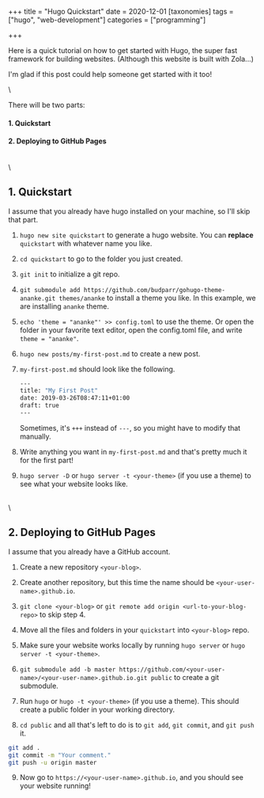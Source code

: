+++
title = "Hugo Quickstart"
date = 2020-12-01
[taxonomies]
tags = ["hugo", "web-development"]
categories = ["programming"]

+++

Here is a quick tutorial on how to get started with Hugo, the super fast framework for building websites. (Although this website is built with Zola...)

I'm glad if this post could help someone get started with it too!

\

There will be two parts:

#### 1. Quickstart

#### 2. Deploying to GitHub Pages

\
\

## 1. Quickstart

I assume that you already have hugo installed on your machine, so I'll skip that part.

1. `hugo new site quickstart` to generate a hugo website. You can **replace** `quickstart` with whatever name you like.

2. `cd quickstart` to go to the folder you just created.

3. `git init` to initialize a git repo.

4. `git submodule add https://github.com/budparr/gohugo-theme-ananke.git themes/ananke` to install a theme you like. In this example, we are installing `ananke` theme.

5. `echo 'theme = "ananke"' >> config.toml` to use the theme. Or open the folder in your favorite text editor, open the config.toml file, and write `theme = "ananke"`.

6. `hugo new posts/my-first-post.md` to create a new post.

7. `my-first-post.md` should look like the following.

   ```bash
   ---
   title: "My First Post"
   date: 2019-03-26T08:47:11+01:00
   draft: true
   ---
   ```

   Sometimes, it's `+++` instead of `---`, so you might have to modify that manually.

8. Write anything you want in `my-first-post.md` and that's pretty much it for the first part!

9. `hugo server -D` or `hugo server -t <your-theme>` (if you use a theme) to see what your website looks like.

\
\

## 2. Deploying to GitHub Pages

I assume that you already have a GitHub account.

1. Create a new repository `<your-blog>`.

2. Create another repository, but this time the name should be `<your-user-name>.github.io`.

3. `git clone <your-blog>` or `git remote add origin <url-to-your-blog-repo>` to skip step 4.

4. Move all the files and folders in your `quickstart` into `<your-blog>` repo.

5. Make sure your website works locally by running `hugo server` or `hugo server -t <your-theme>`.

6. `git submodule add -b master https://github.com/<your-user-name>/<your-user-name>.github.io.git public` to create a git submodule.

7. Run `hugo` or `hugo -t <your-theme>` (if you use a theme). This should create a public folder in your working directory.

8. `cd public` and all that's left to do is to `git add`, `git commit`, and `git push` it.

```bash
git add .
git commit -m "Your comment."
git push -u origin master
```

9. Now go to `https://<your-user-name>.github.io`, and you should see your website running!
